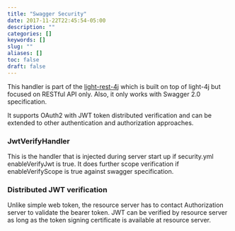 ```yaml
---
title: "Swagger Security"
date: 2017-11-22T22:45:54-05:00
description: ""
categories: []
keywords: []
slug: ""
aliases: []
toc: false
draft: false
---
```


This handler is part of the [light-rest-4j][] which is built on top of light-4j but 
focused on RESTful API only. Also, it only works with Swagger 2.0 specification.

It supports OAuth2 with JWT token distributed verification and can be extended to 
other authentication and authorization approaches. 

### JwtVerifyHandler

This is the handler that is injected during server start up if security.yml 
enableVerifyJwt is true. It does further scope verification if enableVerifyScope 
is true against swagger specification.

### Distributed JWT verification

Unlike simple web token, the resource server has to contact Authorization server 
to validate the bearer token. JWT can be verified by resource server as long as 
the token signing certificate is available at resource server. 


[light-rest-4j]: https://github.com/networknt/light-rest-4j


